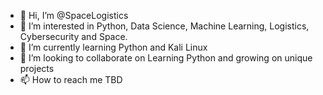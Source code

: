 - 👋 Hi, I’m @SpaceLogistics
- 👀 I’m interested in Python, Data Science, Machine Learning, Logistics, Cybersecurity and Space.
- 🌱 I’m currently learning Python and Kali Linux
- 💞️ I’m looking to collaborate on Learning Python and growing on unique projects
- 📫 How to reach me TBD

<!---
SpaceLogistics/SpaceLogistics is a ✨ special ✨ repository because its `README.md` (this file) appears on your GitHub profile.
You can click the Preview link to take a look at your changes.
--->
